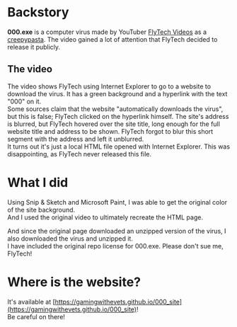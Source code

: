 # Backstory
**000.exe** is a computer virus made by YouTuber [FlyTech Videos](youtube.com/FlyTechVideos) as a [creepypasta](https://www.youtube.com/watch?v=MHlvjC6yOtM). The video gained a lot of attention that FlyTech decided to release it publicly.

## The video
The video shows FlyTech using Internet Explorer to go to a website to download the virus. It has a green background and a hyperlink with the text "000" on it.  
Some sources claim that the website "automatically downloads the virus", but this is false; FlyTech clicked on the hyperlink himself.
The site's address is blurred, but FlyTech hovered over the site title, long enough for the full website title and address to be shown. FlyTech forgot to blur this short segment with the address and left it unblurred.  
It turns out it's just a local HTML file opened with Internet Explorer. This was disappointing, as FlyTech never released this file.

# What I did
Using Snip & Sketch and Microsoft Paint, I was able to get the original color of the site background.  
And I used the original video to ultimately recreate the HTML page.

And since the original page downloaded an unzipped version of the virus, I also downloaded the virus and unzipped it.  
I have included the original repo license for 000.exe. Please don't sue me, FlyTech!

# Where is the website?
It's available at [https://gamingwithevets.github.io/000_site](https://gamingwithevets.github.io/000_site)!  
Be careful on there!
